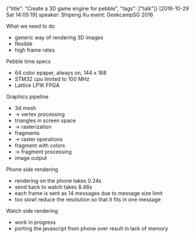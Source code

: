 {"title": "Create a 3D game engine for pebble", "tags": ["talk"]}
[2016-10-29 Sat 14:05:19]
speaker: Shipeng Xu
event: GeekcampSG 2016

What we need to do
* generic way of rendering 3D images
* flexible
* high frame rates

Pebble time specs
* 64 color epaper, always on, 144 x 168
* STM32 cpu limited to 100 MHz
* Lattice LP1K FPGA

Graphics pipeline
* 3d mesh
* -> vertex processing
* triangles in screen space
* -> rasterization
* fragments
* -> raster operations
* fragment with colors
* -> fragment processing
* image output


Phone side rendering
* rendering on the phone takes 0.24s
* send back to watch takes 8.46s
* each frame is sent as 14 messages due to message size limit
* too slow! reduce the resolution so that it fits in one message

Watch side rendering
* work in progress
* porting the javascript from phone over result in lack of memory

